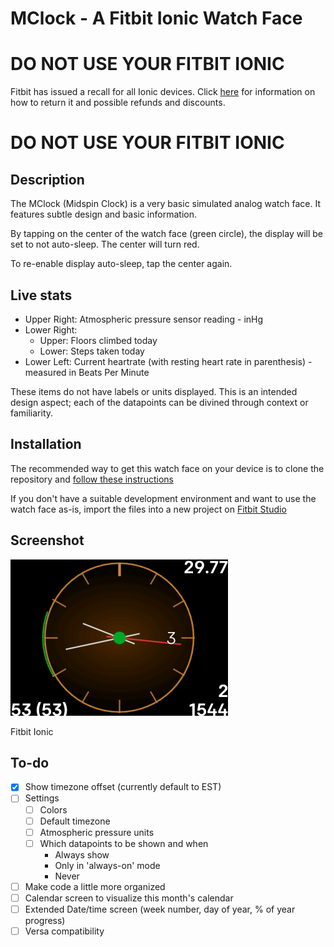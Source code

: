 # MClock - A Fitbit Ionic Watch Face

# DO NOT USE YOUR FITBIT IONIC
Fitbit has issued a recall for all Ionic devices. Click [here](https://help.fitbit.com/en_US/ionic.htm) for information on how to return it and possible refunds and discounts.
# DO NOT USE YOUR FITBIT IONIC

## Description
The MClock (Midspin Clock) is a very basic simulated analog watch face.
It features subtle design and basic information.

By tapping on the center of the watch face (green circle), the display will be set to not auto-sleep. The center will turn red. 

To re-enable display auto-sleep, tap the center again.

## Live stats
* Upper Right: Atmospheric pressure sensor reading - inHg
* Lower Right:
  * Upper: Floors climbed today
  * Lower: Steps taken today
* Lower Left: Current heartrate (with resting heart rate in parenthesis) - measured in Beats Per Minute

These items do not have labels or units displayed. This is an intended design aspect; each of the datapoints can be divined through context or familiarity.

## Installation
The recommended way to get this watch face on your device is to clone the repository and [follow these instructions](https://dev.fitbit.com/build/guides/command-line-interface/)

If you don't have a suitable development environment and want to use the watch face as-is, import the files into a new project on [Fitbit Studio](https://studio.fitbit.com)

## Screenshot
![Current Screenshot](https://github.com/Ferrisx4/MClock/blob/master/MClock%20Screenshot.png)

Fitbit Ionic

## To-do
- [x] Show timezone offset (currently default to EST)
- [ ] Settings
  - [ ] Colors
  - [ ] Default timezone
  - [ ] Atmospheric pressure units
  - [ ] Which datapoints to be shown and when
    * Always show
    * Only in 'always-on' mode
    * Never
- [ ] Make code a little more organized
- [ ] Calendar screen to visualize this month's calendar
- [ ] Extended Date/time screen (week number, day of year, % of year progress)
- [ ] Versa compatibility
